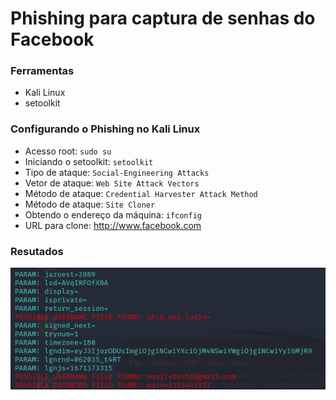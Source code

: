 # Phishing para captura de senhas do Facebook

### Ferramentas

- Kali Linux
- setoolkit

### Configurando o Phishing no Kali Linux

- Acesso root: ``` sudo su ```
- Iniciando o setoolkit: ``` setoolkit ```
- Tipo de ataque: ``` Social-Engineering Attacks ```
- Vetor de ataque: ``` Web Site Attack Vectors ```
- Método de ataque: ```Credential Harvester Attack Method ```
- Método de ataque: ``` Site Cloner ```
- Obtendo o endereço da máquina: ``` ifconfig ```
- URL para clone: http://www.facebook.com

### Resutados

![Alt text](./passwd1.png "Optional title")